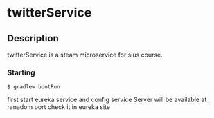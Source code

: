 # twitterService
## Description
twitterService is a steam microservice for sius course.

### Starting
```
$ gradlew bootRun
```
first start eureka service and config service
Server will be available at ranadom port check it in eureka site 